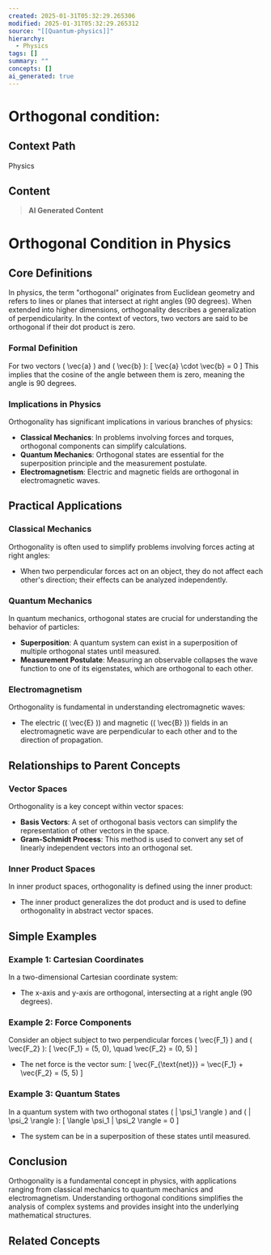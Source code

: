 ```yaml
---
created: 2025-01-31T05:32:29.265306
modified: 2025-01-31T05:32:29.265312
source: "[[Quantum-physics]]"
hierarchy:
  - Physics
tags: []
summary: ""
concepts: []
ai_generated: true
---
```


# Orthogonal condition:

## Context Path
Physics

## Content
> **AI Generated Content**
 # Orthogonal Condition in Physics

## Core Definitions

In physics, the term "orthogonal" originates from Euclidean geometry and refers to lines or planes that intersect at right angles (90 degrees). When extended into higher dimensions, orthogonality describes a generalization of perpendicularity. In the context of vectors, two vectors are said to be orthogonal if their dot product is zero.

### Formal Definition

For two vectors \( \vec{a} \) and \( \vec{b} \):
\[ \vec{a} \cdot \vec{b} = 0 \]
This implies that the cosine of the angle between them is zero, meaning the angle is 90 degrees.

### Implications in Physics

Orthogonality has significant implications in various branches of physics:
- **Classical Mechanics**: In problems involving forces and torques, orthogonal components can simplify calculations.
- **Quantum Mechanics**: Orthogonal states are essential for the superposition principle and the measurement postulate.
- **Electromagnetism**: Electric and magnetic fields are orthogonal in electromagnetic waves.

## Practical Applications

### Classical Mechanics

Orthogonality is often used to simplify problems involving forces acting at right angles:
- When two perpendicular forces act on an object, they do not affect each other's direction; their effects can be analyzed independently.

### Quantum Mechanics

In quantum mechanics, orthogonal states are crucial for understanding the behavior of particles:
- **Superposition**: A quantum system can exist in a superposition of multiple orthogonal states until measured.
- **Measurement Postulate**: Measuring an observable collapses the wave function to one of its eigenstates, which are orthogonal to each other.

### Electromagnetism

Orthogonality is fundamental in understanding electromagnetic waves:
- The electric (\( \vec{E} \)) and magnetic (\( \vec{B} \)) fields in an electromagnetic wave are perpendicular to each other and to the direction of propagation.

## Relationships to Parent Concepts

### Vector Spaces

Orthogonality is a key concept within vector spaces:
- **Basis Vectors**: A set of orthogonal basis vectors can simplify the representation of other vectors in the space.
- **Gram-Schmidt Process**: This method is used to convert any set of linearly independent vectors into an orthogonal set.

### Inner Product Spaces

In inner product spaces, orthogonality is defined using the inner product:
- The inner product generalizes the dot product and is used to define orthogonality in abstract vector spaces.

## Simple Examples

### Example 1: Cartesian Coordinates

In a two-dimensional Cartesian coordinate system:
- The x-axis and y-axis are orthogonal, intersecting at a right angle (90 degrees).

### Example 2: Force Components

Consider an object subject to two perpendicular forces \( \vec{F_1} \) and \( \vec{F_2} \):
\[ \vec{F_1} = (5, 0), \quad \vec{F_2} = (0, 5) \]
- The net force is the vector sum:
\[ \vec{F_{\text{net}}} = \vec{F_1} + \vec{F_2} = (5, 5) \]

### Example 3: Quantum States

In a quantum system with two orthogonal states \( | \psi_1 \rangle \) and \( | \psi_2 \rangle \):
\[ \langle \psi_1 | \psi_2 \rangle = 0 \]
- The system can be in a superposition of these states until measured.

## Conclusion

Orthogonality is a fundamental concept in physics, with applications ranging from classical mechanics to quantum mechanics and electromagnetism. Understanding orthogonal conditions simplifies the analysis of complex systems and provides insight into the underlying mathematical structures.

## Related Concepts
